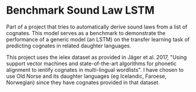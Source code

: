 # Benchmark Sound Law LSTM

Part of a project that tries to automatically derive sound laws from a list of cognates. This model serves as a benchmark to demonstrate the performance of a generic model (an LSTM) on the transfer learning task of predicting cognates in related daughter languages.

This project uses the ielex dataset as provided in Jäger et al. 2017, "Using support vector machines and state-of-the-art algorithms for phonetic alignment to ientify cognates in multi-lingual wordlists". I have chosen to use Old Norse and its daughter languages (eg Icelandic, Faroese, Norwegian) since they have cognates provided in that dataset.
